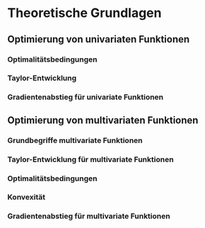 # Theoretische Grundlagen


## Optimierung von univariaten Funktionen

### Optimalitätsbedingungen

### Taylor-Entwicklung

### Gradientenabstieg für univariate Funktionen


## Optimierung von multivariaten Funktionen

### Grundbegriffe multivariate Funktionen

### Taylor-Entwicklung für multivariate Funktionen

### Optimalitätsbedingungen

### Konvexität

### Gradientenabstieg für multivariate Funktionen



```python

```
